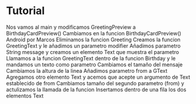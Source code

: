 # Tutorial
Nos vamos al main y modificamos GreetingPreview a BirthdayCardPreview()
Cambiamos en la funcion BirthdayCardPreview() Android por Marcos
Eliminamos la funcion Greeting
Creamos la funcion GreetingText y le añadimos un parametro modifier
Añadimos parametro String message y creamos un elemento Text que muestra el parametro
Llamamos a la funcion GreetingText dentro de la funcion Birthday y le mandamos un texto
como parametro
Cambiamos el tamaño del mensaje
Cambiamos la altura de la linea
Añadimos parametro from a GText
Agregamos otro elemento Text y acemos que acepte un argumento de Text establecido de from
Cambiamos tamaño del segundo parametro (from) y actulizamos la llamada de la funcion
Insertamos dentro de una fila los dos elementos Text